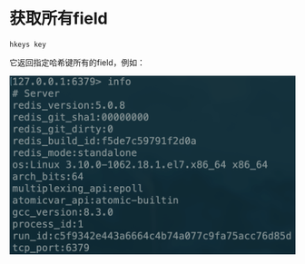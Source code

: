 # 获取所有field

```text
hkeys key
```

它返回指定哈希键所有的field，例如：

![](../../.gitbook/assets/image%20%2823%29.png)

